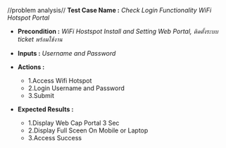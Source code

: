 //problem analysis//
**Test Case Name :** *Check Login Functionality WiFi Hotspot Portal*

* **Precondition :** *WiFi Hostspot Install and Setting Web Portal, ติดตั้งระบบ ticket พร้อมใช้งาน*

* **Inputs :**  *Username and Password*

* **Actions :** 
  * 1.Access  Wifi Hotspot
  * 2.Login Username and Password
  * 3.Submit  
  
* **Expected Results :** 
  * 1.Display Web Cap Portal 3 Sec
  * 2.Display Full Sceen On Mobile or Laptop
  * 3.Access Success
